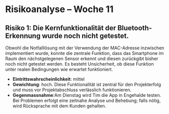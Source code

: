 # Risikoanalyse – Woche 11

## Risiko 1: Die Kernfunktionalität der Bluetooth-Erkennung wurde noch nicht getestet.
Obwohl die Notfalllösung mit der Verwendung der MAC-Adresse inzwischen implementiert wurde, 
konnte die zentrale Funktion, dass das Smartphone im Raum den nächstgelegenen Sensor erkennt und diesen zurückgibt bisher noch nicht getestet werden.
Es besteht Unsicherheit, ob diese Funktion unter realen Bedingungen wie erwartet funktioniert.

- **Eintrittswahrscheinlichkeit**: mittel
- **Gewichtung**: hoch. Diese Funktionalität ist zentral für den Projekterfolg und muss vor Projektabschluss verlässlich funktionieren.
- **Gegenmassnahme**:Am Dienstag wird Tim die App in Engehalde testen. Bei Problemen erfolgt eine zeitnahe Analyse und Behebung; falls nötig, wird Rücksprache mit dem Kunden gehalten.
